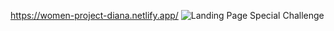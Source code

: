 https://women-project-diana.netlify.app/
![Landing Page Special Challenge](https://github.com/user-attachments/assets/f6a5e917-1401-4628-9a05-8c6d1b64d8e5)

